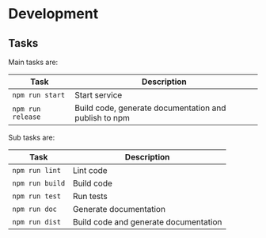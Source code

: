 # Development

## Tasks

Main tasks are:

| Task 							| Description 																					|
| ----------------- | ----------------------------------------------------- |
| `npm run start` 	| Start service 																				|
| `npm run release` | Build code, generate documentation and publish to npm |

Sub tasks are:

| Task 							| Description 																					|
| ----------------- | ----------------------------------------------------- |
| `npm run lint` 		| Lint code 																						|
| `npm run build` 	| Build code 																						|
| `npm run test` 		| Run tests 																						|
| `npm run doc` 		| Generate documentation 																|
| `npm run dist` 		| Build code and generate documentation 								|
